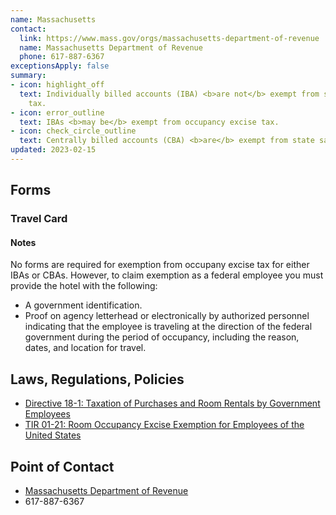 ```yaml
---
name: Massachusetts
contact:
  link: https://www.mass.gov/orgs/massachusetts-department-of-revenue
  name: Massachusetts Department of Revenue
  phone: 617-887-6367
exceptionsApply: false
summary:
- icon: highlight_off
  text: Individually billed accounts (IBA) <b>are not</b> exempt from state sales
    tax.
- icon: error_outline
  text: IBAs <b>may be</b> exempt from occupancy excise tax.
- icon: check_circle_outline
  text: Centrally billed accounts (CBA) <b>are</b> exempt from state sales tax.
updated: 2023-02-15
---
```


## Forms

### Travel Card

#### Notes

No forms are required for exemption from occupany excise tax for either IBAs or CBAs. However, to claim exemption as a federal employee you must provide the hotel with the following:

* A government identification.
* Proof on agency letterhead or electronically by authorized personnel indicating that the employee is traveling at the direction of the federal government during the period of occupancy, including the reason, dates, and location for travel.

## Laws, Regulations, Policies

* [Directive 18-1: Taxation of Purchases and Room Rentals by Government Employees](https://www.mass.gov/directive/directive-18-1-taxation-of-purchases-and-room-rentals-by-government-employees)
* [TIR 01-21: Room Occupancy Excise Exemption for Employees of the United States](https://www.mass.gov/technical-information-release/tir-01-21-room-occupancy-excise-exemption-for-employees-of-the-united-states)

## Point of Contact
- [Massachusetts Department of Revenue](https://www.mass.gov/orgs/massachusetts-department-of-revenue)
- 617-887-6367
